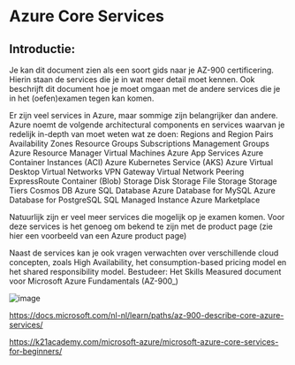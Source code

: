 # Azure Core Services

## Introductie:

Je kan dit document zien als een soort gids naar je AZ-900 certificering. Hierin staan de services die je in wat meer detail moet kennen. Ook beschrijft dit document hoe je moet omgaan met de andere services die je in het (oefen)examen tegen kan komen.

Er zijn veel services in Azure, maar sommige zijn belangrijker dan andere. Azure noemt de volgende architectural components en services  waarvan je redelijk in-depth van moet weten wat ze doen:
Regions and Region Pairs
Availability Zones
Resource Groups
Subscriptions
Management Groups
Azure Resource Manager
Virtual Machines
Azure App Services
Azure Container Instances (ACI)
Azure Kubernetes Service (AKS)
Azure Virtual Desktop
Virtual Networks
VPN Gateway
Virtual Network Peering
ExpressRoute
Container (Blob) Storage
Disk Storage
File Storage
Storage Tiers
Cosmos DB
Azure SQL Database
Azure Database for MySQL
Azure Database for PostgreSQL
SQL Managed Instance
Azure Marketplace

Natuurlijk zijn er veel meer services die mogelijk op je examen komen. Voor deze services is het genoeg om bekend te zijn met de product page (zie hier een voorbeeld van een Azure product page)

Naast de services kan je ook vragen verwachten over verschillende cloud concepten, zoals High Availability, het consumption-based pricing model en het shared responsibility model.
Bestudeer:
Het Skills Measured document voor Microsoft Azure Fundamentals (AZ-900_)

![image](https://user-images.githubusercontent.com/89514322/147070197-169c69bd-5e29-4bea-a9a6-631240fcbf4c.png)



https://docs.microsoft.com/nl-nl/learn/paths/az-900-describe-core-azure-services/

https://k21academy.com/microsoft-azure/microsoft-azure-core-services-for-beginners/
